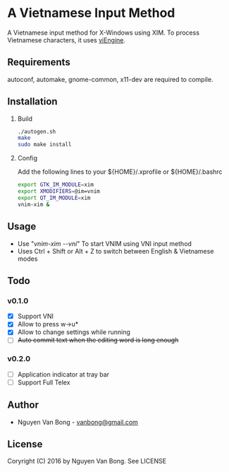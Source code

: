 # A Vietnamese Input Method

A Vietnamese input method for X-Windows using XIM. To process Vietnamese characters, it uses [viEngine](src/viEngine/README.md).

## Requirements

autoconf, automake, gnome-common, x11-dev are required to compile. 

## Installation

1. Build

    ```bash
    ./autogen.sh
    make
    sudo make install    
    ```

2. Config

    Add the following lines to your ${HOME}/.xprofile or ${HOME}/.bashrc
    ```bash
    export GTK_IM_MODULE=xim
    export XMODIFIERS=@im=vnim
    export QT_IM_MODULE=xim
    vnim-xim &
    ```

## Usage

- Use "_vnim-xim --vni_" To start VNIM using VNI input method
- Uses Ctrl + Shift or Alt + Z to switch between English & Vietnamese modes
 
## Todo

### v0.1.0
- [x] Support VNI
- [x] Allow to press w->u*
- [x] Allow to change settings while running
- [ ] ~~Auto commit text when the editing word is long enough~~

### v0.2.0
- [ ] Application indicator at tray bar
- [ ] Support Full Telex

## Author

- Nguyen Van Bong - vanbong@gmail.com

## License

Coryright (C) 2016 by Nguyen Van Bong. See LICENSE
